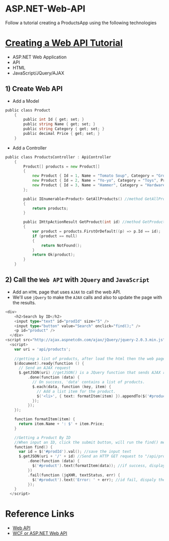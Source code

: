 # ASP.NET-Web-API
Follow a tutorial creating a ProductsApp using the following technologies

# [Creating a Web API Tutorial](http://www.asp.net/web-api/overview/getting-started-with-aspnet-web-api/tutorial-your-first-web-api)
* ASP.NET Web Application
* API
* HTML
* JavaScript/JQuery/AJAX

## 1) Create Web API
* Add a Model
```go
public class Product
    {
        public int Id { get; set; }
        public string Name { get; set; }
        public string Category { get; set; }
        public decimal Price { get; set; }
    }
```
* Add a Controller
```go
public class ProductsController : ApiController
    {
        Product[] products = new Product[] 
        { 
            new Product { Id = 1, Name = "Tomato Soup", Category = "Groceries", Price = 1 }, 
            new Product { Id = 2, Name = "Yo-yo", Category = "Toys", Price = 3.75M }, 
            new Product { Id = 3, Name = "Hammer", Category = "Hardware", Price = 16.99M } 
        };

        public IEnumerable<Product> GetAllProducts() //method GetAllProducts corresponds to URI: /api/products
        {
            return products;
        }

        public IHttpActionResult GetProduct(int id) //method GetProduct corresponds to URI: /api/products/id
        {
            var product = products.FirstOrDefault((p) => p.Id == id);
            if (product == null)
            {
                return NotFound();
            }
            return Ok(product);
        }
    }
```

## 2) Call the `Web API` with `JQuery` and `JavaScript`
* Add an `HTML` page that uses `AJAX` to call the web API. 
* We'll use `jQuery` to make the `AJAX` calls and also to update the page with the results.
```go
<div>
    <h2>Search by ID</h2>
    <input type="text" id="prodId" size="5" />
    <input type="button" value="Search" onclick="find();" />
    <p id="product" />
  </div>
<script src="http://ajax.aspnetcdn.com/ajax/jQuery/jquery-2.0.3.min.js"></script>
  <script>
    var uri = 'api/products';
    
    //getting a list of products, after load the html then the web page will run the script, that's why it will take a while to display the list of products.
    $(document).ready(function () {
      // Send an AJAX request
      $.getJSON(uri) //getJSON() is a JQuery function that sends AJAX request.
          .done(function (data) {
            // On success, 'data' contains a list of products.
            $.each(data, function (key, item) {
              // Add a list item for the product.
              $('<li>', { text: formatItem(item) }).appendTo($('#products')); //#products is the id of element <ul>
            });
          });
    });

    function formatItem(item) {
      return item.Name + ': $' + item.Price;
    }

    //Getting a Product By ID
    //When input an ID, click the submit button, will run the find() method in <script>
    function find() {
      var id = $('#prodId').val(); //save the input text
      $.getJSON(uri + '/' + id) //Send an HTTP GET request to "/api/products/id"
          .done(function (data) {
            $('#product').text(formatItem(data)); //if success, display the content in element <p>(#product is the id of element p)
          })
          .fail(function (jqXHR, textStatus, err) {
            $('#product').text('Error: ' + err); //id fail, dispaly the error message
          });
    }
  </script>
```

# Reference Links
* [Web API](http://web.csulb.edu/~pnguyen/cecs475/pdf/webapi.pdf)
* [WCF or ASP.NET Web API](http://web.csulb.edu/~pnguyen/cecs475/pdf/WCF%20or%20ASP.pdf)
